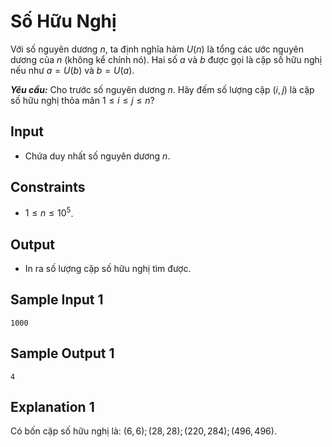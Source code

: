 # Số Hữu Nghị

Với số nguyên dương $n,$ ta định nghĩa hàm $U(n)$ là tổng các ước nguyên dương của $n$ (không kể chính nó). Hai số $a$ và $b$ được gọi là cặp số hữu nghị nếu như $a=U(b)$ và $b=U(a)$.	

***Yêu cầu:*** Cho trước số nguyên dương $n$. Hãy đếm số lượng cặp $(i,j)$ là cặp số hữu nghị thỏa mãn $1≤i≤j≤n?$

## Input

- Chứa duy nhất số nguyên dương $n$.

## Constraints

- $1 \le n \le 10^5$.

## Output

- In ra số lượng cặp số hữu nghị tìm được. 

## Sample Input 1

```
1000
```

## Sample Output 1

```
4
```

## Explanation 1

Có bốn cặp số hữu nghị là: $(6,6); (28,28); (220,284); (496,496)$.

